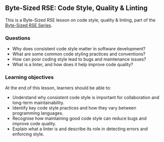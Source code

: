 ## Byte-Sized RSE: Code Style, Quality & Linting

This is a Byte-Sized RSE lesson on code style, quality & linting, part of the [Byte-Sized RSE Series](https://github.com/carpentries-incubator/byte-sized-rse-overview/tree/main).

### Questions

- Why does consistent code style matter in software development?
- What are some common code styling practices and conventions?
- How can poor coding style lead to bugs and maintenance issues?
- What is a linter, and how does it help improve code quality?


### Learning objectives

At the end of this lesson, learners should be able to:

- Understand why consistent code style is important for collaboration and long-term maintainability.
- Identify key code style practices and how they vary between programming languages.
- Recognise how maintaining good code style can reduce bugs and improve code quality.
- Explain what a linter is and describe its role in detecting errors and enforcing style.